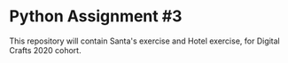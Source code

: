 # Python Assignment #3

This repository will contain Santa's exercise and Hotel exercise, for Digital Crafts 2020 cohort.